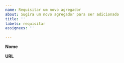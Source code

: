 ```yaml
---
name: Requisitar um novo agregador
about: Sugira um novo agregador para ser adicionado
title: ''
labels: requisitar
assignees: ''

---
```


**Nome**


**URL**
